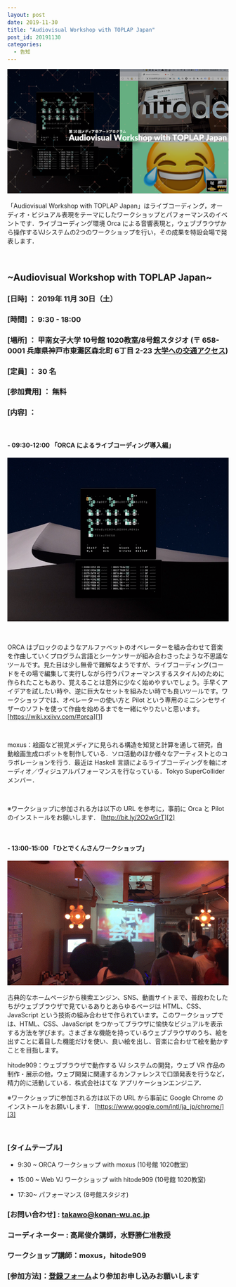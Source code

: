 ```yaml
---
layout: post
date: 2019-11-30
title: "Audiovisual Workshop with TOPLAP Japan"
post_id: 20191130
categories:
  - 告知
---
```


![audiovisual_workshop_with_toplap_japan.png](../images/audiovisual_workshop_with_toplap_japan.png)

「Audiovisual Workshop with TOPLAP Japan」はライブコーディング，オーディオ・ビジュアル表現をテーマにしたワークショップとパフォーマンスのイベントです．ライブコーディング環境 Orca による音響表現と，ウェブブラウザから操作するVJシステムの2つのワークショップを行い，その成果を特設会場で発表します．

<br>

## ~Audiovisual Workshop with TOPLAP Japan~

### [日時] ： 2019年 11月 30日（土）

### [時間] ： 9:30 - 18:00

### [場所] ： 甲南女子大学 10号館 1020教室/8号館スタジオ (〒 658-0001 兵庫県神戸市東灘区森北町 6丁目 2-23 [大学への交通アクセス][5])

### [定員] ： 30 名

### [参加費用] ： 無料

### [内容] ：

<br>

#### - 09:30-12:00 「ORCA によるライブコーディング導入編」

![orca_cap_2019_11_08.png](../images/orca_cap_2019_11_08.png)

<br>

ORCA はブロックのようなアルファベットのオペレーターを組み合わせて音楽を作曲していくプログラム言語とシーケンサーが組み合わさったような不思議なツールです。見た目は少し無骨で難解なようですが、ライブコーディング(コードをその場で編集して実行しながら行うパフォーマンスするスタイル)のために作られたこともあり、覚えることは意外に少なく始めやすいでしょう。手早くアイデアを試したい時や、逆に巨大なセットを組みたい時でも良いツールです。ワークショップでは、オペレーターの使い方と Pilot という専用のミニシンセサイザーのソフトを使って作曲を始めるまでを一緒にやりたいと思います。 [https://wiki.xxiivv.com/#orca][1]

<br>

moxus：絵画など視覚メディアに見られる構造を知覚と計算を通して研究，自動絵画生成ロボットを制作している．ソロ活動のほか様々なアーティストとのコラボレーションを行う．最近は Haskell 言語によるライブコーディングを軸にオーディオ／ヴィジュアルパフォーマンスを行なっている．Tokyo SuperCollider メンバー．

<br>

※ワークショップに参加される方は以下の URL を参考に，事前に Orca と Pilot のインストールをお願いします．
[http://bit.ly/2O2wGrT][2]

<br>

#### - 13:00-15:00 「ひとでくんさんワークショップ」


![browser_vj_cap_2019_11_08](../images/browser_vj_cap_2019_11_08.gif)


古典的なホームページから検索エンジン、SNS、動画サイトまで、普段わたしたちがウェブブラウザで見ているありとあらゆるページは HTML、CSS、JavaScript という技術の組み合わせで作られています。このワークショップでは、HTML、CSS、JavaScript をつかってブラウザに愉快なビジュアルを表示する方法を学びます。さまざまな機能を持っているウェブブラウザのうち、絵を出すことに着目した機能だけを使い、良い絵を出し、音楽に合わせて絵を動かすことを目指します。


hitode909：ウェブブラウザで動作する VJ システムの開発，ウェブ VR 作品の制作・展示の他，ウェブ開発に関連するカンファレンスで口頭発表を行うなど，精力的に活動している．株式会社はてな アプリケーションエンジニア．


※ワークショップに参加される方は以下の URL から事前に Google Chrome のインストールをお願いします．
[https://www.google.com/intl/ja_jp/chrome/][3]

<br>

### [タイムテーブル]

- 9:30 ~ ORCA ワークショップ with moxus (10号館 1020教室)

- 15:00 ~ Web VJ ワークショップ with hitode909 (10号館 1020教室)

- 17:30~ パフォーマンス (8号館スタジオ)

### [お問い合わせ] : takawo@konan-wu.ac.jp

### コーディネーター : 高尾俊介講師，水野勝仁准教授

### ワークショップ講師：moxus，hitode909

### [参加方法]：[登録フォーム][4]より参加お申し込みお願いします


[1]: https://wiki.xxiivv.com/#orca
[2]: http://bit.ly/2O2wGrT
[3]: https://www.google.com/intl/ja_jp/chrome/
[4]: https://docs.google.com/forms/d/1A5rGzfvS7Cdf2THKUGepiXaKduOGfmJ0QxeP09OoYvo/edit?ts=5dc8c953
[5]: https://www.konan-wu.ac.jp/access/
